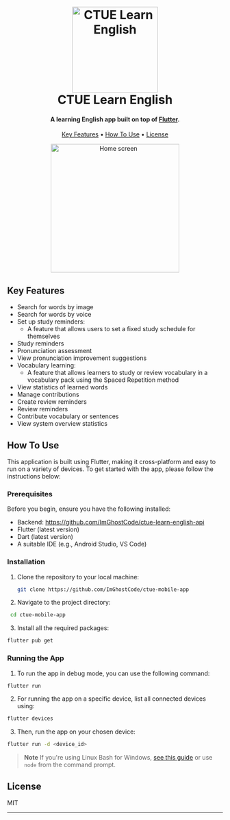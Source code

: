 
<h1 align="center">
  <br>
  <a href="#"><img src="https://github.com/ImGhostCode/ctue-mobile-app/assets/97029516/ed3cdfdb-4f1c-47b3-9764-2710971d6460" alt="CTUE Learn English" width="200"></a>
  <br>
  CTUE Learn English
  <br>
</h1>

<h4 align="center">A learning English app built on top of <a href="https://flutter.dev" target="_blank">Flutter</a>.</h4>

<p align="center">
  <a href="#key-features">Key Features</a> •
  <a href="#how-to-use">How To Use</a> •
  <a href="#license">License</a>
</p>

<p align="center">
<img src="https://github.com/ImGhostCode/ctue-mobile-app/assets/97029516/400a8307-3c27-4aff-b444-c495cb33ccc7" alt="Home screen" width="300"></a>
</p>

## Key Features

* Search for words by image
* Search for words by voice
* Set up study reminders:
  - A feature that allows users to set a fixed study schedule for themselves
* Study reminders
* Pronunciation assessment
* View pronunciation improvement suggestions
* Vocabulary learning:
  - A feature that allows learners to study or review vocabulary in a vocabulary pack using the Spaced Repetition method
* View statistics of learned words
* Manage contributions
* Create review reminders
* Review reminders
* Contribute vocabulary or sentences
* View system overview statistics

## How To Use

This application is built using Flutter, making it cross-platform and easy to run on a variety of devices. To get started with the app, please follow the instructions below:

### Prerequisites

Before you begin, ensure you have the following installed:
- Backend: https://github.com/ImGhostCode/ctue-learn-english-api
- Flutter (latest version)
- Dart (latest version)
- A suitable IDE (e.g., Android Studio, VS Code)

### Installation

1. Clone the repository to your local machine:
   ```sh
   git clone https://github.com/ImGhostCode/ctue-mobile-app
   ```
2. Navigate to the project directory:
  ```sh
   cd ctue-mobile-app
  ```
3. Install all the required packages:
  ```sh
flutter pub get
  ```
### Running the App
1. To run the app in debug mode, you can use the following command:
  ```sh
flutter run
```
2. For running the app on a specific device, list all connected devices using:
```sh
flutter devices
```
3. Then, run the app on your chosen device:
  ```sh
flutter run -d <device_id>
```
> **Note**
> If you're using Linux Bash for Windows, [see this guide](https://www.howtogeek.com/261575/how-to-run-graphical-linux-desktop-applications-from-windows-10s-bash-shell/) or use `node` from the command prompt.

## License

MIT

---
